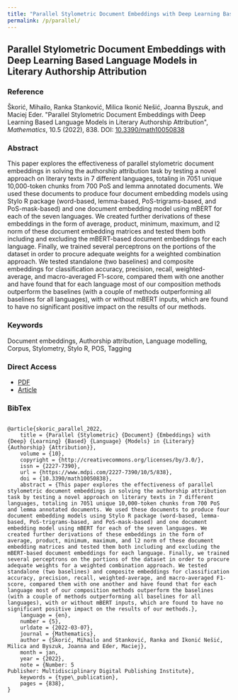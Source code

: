 ```yaml
---
title: "Parallel Stylometric Document Embeddings with Deep Learning Based Language Models in Literary Authorship Attribution"
permalink: /p/parallel/
---
```


<meta name="citation_title" content="Parallel Stylometric Document Embeddings with Deep Learning Based Language Models in Literary Authorship Attribution">
<meta name="citation_author" content="Mihailo Škorić">
<meta name="citation_author" content="Ranka Stanković">
<meta name="citation_author" content="Milica Ikonić Nešić">
<meta name="citation_author" content="Joanna Byszuk">
<meta name="citation_author" content="Maciej Eder">
<meta name="citation_publication_date" content="2022">
<meta name="citation_journal_name" content="Mathematics">
<meta name="citation_publisher_name" content="Multidisciplinary Digital Publishing Institute">
<meta name="citation_journal_issue" content="10.5">

## Parallel Stylometric Document Embeddings with Deep Learning Based Language Models in Literary Authorship Attribution

### Reference

Škorić, Mihailo, Ranka Stanković, Milica Ikonić Nešić, Joanna Byszuk, and Maciej Eder. "Parallel Stylometric Document Embeddings with Deep Learning Based Language Models in Literary Authorship Attribution", _Mathematics_, 10.5 (2022), 838. DOI: [10.3390/math10050838](https://doi.org/10.3390/math10050838)

### Abstract

This paper explores the effectiveness of parallel stylometric document embeddings in solving the authorship attribution task by testing a novel approach on literary texts in 7 different languages, totaling in 7051 unique 10,000-token chunks from 700 PoS and lemma annotated documents. We used these documents to produce four document embedding models using Stylo R package (word-based, lemma-based, PoS-trigrams-based, and PoS-mask-based) and one document embedding model using mBERT for each of the seven languages. We created further derivations of these embeddings in the form of average, product, minimum, maximum, and l2 norm of these document embedding matrices and tested them both including and excluding the mBERT-based document embeddings for each language. Finally, we trained several perceptrons on the portions of the dataset in order to procure adequate weights for a weighted combination approach. We tested standalone (two baselines) and composite embeddings for classification accuracy, precision, recall, weighted-average, and macro-averaged F1-score, compared them with one another and have found that for each language most of our composition methods outperform the baselines (with a couple of methods outperforming all baselines for all languages), with or without mBERT inputs, which are found to have no significant positive impact on the results of our methods.

### Keywords

Document embeddings, Authorship attribution, Language modelling, Corpus, Stylometry, Stylo R, POS, Tagging

### Direct Access

- [PDF](https://github.com/distantreading/compendium/blob/main/f/parallel.pdf)
- [Article](https://mdpi-res.com/d_attachment/mathematics/mathematics-10-00838/article_deploy/mathematics-10-00838.pdf?version=1646620629)

### BibTex

```

@article{skoric_parallel_2022,
	title = {Parallel {Stylometric} {Document} {Embeddings} with {Deep} {Learning} {Based} {Language} {Models} in {Literary} {Authorship} {Attribution}},
	volume = {10},
	copyright = {http://creativecommons.org/licenses/by/3.0/},
	issn = {2227-7390},
	url = {https://www.mdpi.com/2227-7390/10/5/838},
	doi = {10.3390/math10050838},
	abstract = {This paper explores the effectiveness of parallel stylometric document embeddings in solving the authorship attribution task by testing a novel approach on literary texts in 7 different languages, totaling in 7051 unique 10,000-token chunks from 700 PoS and lemma annotated documents. We used these documents to produce four document embedding models using Stylo R package (word-based, lemma-based, PoS-trigrams-based, and PoS-mask-based) and one document embedding model using mBERT for each of the seven languages. We created further derivations of these embeddings in the form of average, product, minimum, maximum, and l2 norm of these document embedding matrices and tested them both including and excluding the mBERT-based document embeddings for each language. Finally, we trained several perceptrons on the portions of the dataset in order to procure adequate weights for a weighted combination approach. We tested standalone (two baselines) and composite embeddings for classification accuracy, precision, recall, weighted-average, and macro-averaged F1-score, compared them with one another and have found that for each language most of our composition methods outperform the baselines (with a couple of methods outperforming all baselines for all languages), with or without mBERT inputs, which are found to have no significant positive impact on the results of our methods.},
	language = {en},
	number = {5},
	urldate = {2022-03-07},
	journal = {Mathematics},
	author = {Škorić, Mihailo and Stanković, Ranka and Ikonić Nešić, Milica and Byszuk, Joanna and Eder, Maciej},
	month = jan,
	year = {2022},
	note = {Number: 5
Publisher: Multidisciplinary Digital Publishing Institute},
	keywords = {type\_publication},
	pages = {838},
}

```

<span class='Z3988' title='url_ver=Z39.88-2004&amp;ctx_ver=Z39.88-2004&amp;rfr_id=info%3Asid%2Fzotero.org%3A2&amp;rft_id=info%3Adoi%2F10.3390%2Fmath10050838&amp;rft_val_fmt=info%3Aofi%2Ffmt%3Akev%3Amtx%3Ajournal&amp;rft.genre=article&amp;rft.atitle=Parallel%20Stylometric%20Document%20Embeddings%20with%20Deep%20Learning%20Based%20Language%20Models%20in%20Literary%20Authorship%20Attribution&amp;rft.jtitle=Mathematics&amp;rft.volume=10&amp;rft.issue=5&amp;rft.aufirst=Mihailo&amp;rft.aulast=%C5%A0kori%C4%87&amp;rft.au=Mihailo%20%C5%A0kori%C4%87&amp;rft.au=Ranka%20Stankovi%C4%87&amp;rft.au=Milica%20Ikoni%C4%87%20Ne%C5%A1i%C4%87&amp;rft.au=Joanna%20Byszuk&amp;rft.au=Maciej%20Eder&amp;rft.date=2022-01&amp;rft.pages=838&amp;rft.issn=2227-7390&amp;rft.language=en'></span>

